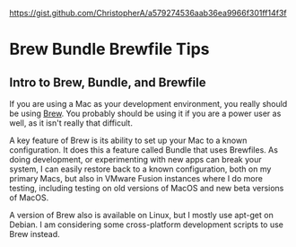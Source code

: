 https://gist.github.com/ChristopherA/a579274536aab36ea9966f301ff14f3f

# Brew Bundle Brewfile Tips

## Intro to Brew, Bundle, and Brewfile

If you are using a Mac as your development environment, you really should be using [Brew](https://brew.sh/). You probably should be using it if you are a power user as well, as it isn't really that difficult.

A key feature of Brew is its ability to set up your Mac to a known configuration. It does this a feature called Bundle that uses Brewfiles. As doing development, or experimenting with new apps can break your system, I can easily restore back to a known configuration, both on my primary Macs, but also in VMware Fusion instances where I do more testing, including testing on old versions of MacOS and new beta versions of MacOS.

A version of Brew also is available on Linux, but I mostly use apt-get on Debian. I am considering some cross-platform development scripts to use Brew instead.
